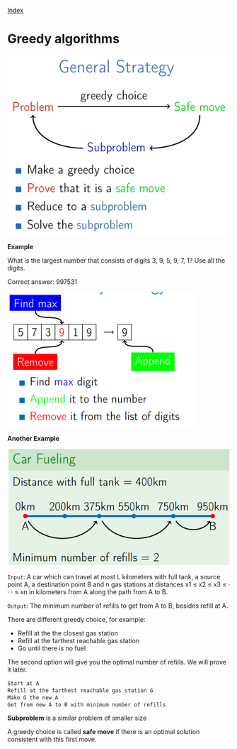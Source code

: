 
[Index](https://github.com/KiraDiShira/AlgorithmsAndDataStructures/blob/master/README.md#table-of-contents)

# Greedy algorithms

<img src="https://github.com/KiraDiShira/AlgorithmsAndDataStructures/blob/master/RepoFiles/Greedy/Images/Greedy_1.PNG" />

**Example**

What is the largest number that consists of digits 3, 9, 5, 9, 7, 1? Use all the digits.

Correct answer: 997531

<img src="https://github.com/KiraDiShira/AlgorithmsAndDataStructures/blob/master/RepoFiles/Greedy/Images/Greedy_2.PNG" />

**Another Example**

<img src="https://github.com/KiraDiShira/AlgorithmsAndDataStructures/blob/master/RepoFiles/Greedy/Images/Greedy_3.PNG" />

`Input`: A car which can travel at most L kilometers with full tank, a source point A, a destination point B and n gas stations at distances x1 ≤ x2 ≤ x3 ≤ · · · ≤ xn in kilometers from A along the path from A to B.

`Output`: The minimum number of refills to get from A to B, besides refill at A.

There are different greedy choice, for example:

- Refill at the the closest gas station
- Refill at the farthest reachable gas station
- Go until there is no fuel

The second option will give you the optimal number of refills. We will prove it later. 

```
Start at A
Refill at the farthest reachable gas station G
Make G the new A
Get from new A to B with minimum number of refills
```

**Subproblem** is a similar problem of smaller size

A greedy choice is called **safe move** if there is an optimal solution consistent with this first move.
